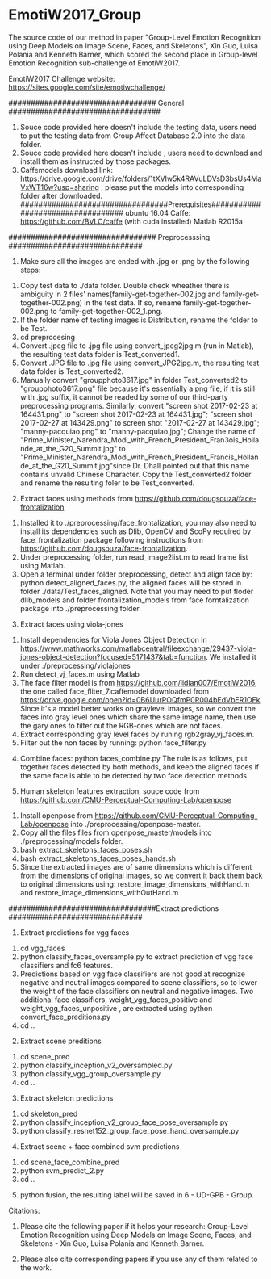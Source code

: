 # EmotiW2017_Group
The source code of our method in paper "Group-Level Emotion Recognition using Deep Models on Image Scene, Faces, and Skeletons", Xin Guo, Luisa Polania and Kenneth Barner, which scored the second place in Group-level Emotion Recognition sub-challenge of EmotiW2017.

EmotiW2017 Challenge website: https://sites.google.com/site/emotiwchallenge/

################################# General ##################################
1. Souce code provided here doesn't include the testing data, users need to put the testing data from Group Affect Database 2.0 into the data folder. 
2. Souce code provided here doesn't include , users need to download and install them as instructed by those packages. 
3. Caffemodels download link: https://drive.google.com/drive/folders/1tXVIw5k4RAVuLDVsD3bsUs4MaVxWT16w?usp=sharing , please put the models into corresponding folder after downloaded. 
#################################Prerequisites##################################
ubuntu 16.04
Caffe: https://github.com/BVLC/caffe  (with cuda installed)
Matlab R2015a

################################# Preprocesssing ##############################
1. Make sure all the images are ended with .jpg or .png by the following steps:
  1) Copy test data to ./data folder. Double check wheather there is ambiguity in 2 files' names(family-get-together-002.jpg and family-get-together-002.png) in the test data. If so, rename family-get-together-002.png to family-get-together-002_1.png. 
  2) If the folder name of testing images is Distribution, rename the folder to be Test. 
  3) cd preprocesing
  4) Convert .jpeg file to .jpg file using convert_jpeg2jpg.m (run in Matlab), the resulting test data folder is Test_converted1.
  5) Convert .JPG file to .jpg file using convert_JPG2jpg.m, the resulting test data folder is Test_converted2.
  6) Manually convert "groupphoto3617.jpg" in folder Test_converted2 to "groupphoto3617.png" file because it's essentially a png file, if it is still with .jpg suffix, it cannot be readed by some of our third-party preprocessing programs. Similarly, convert "screen shot 2017-02-23 at 164431.png" to "screen shot 2017-02-23 at 164431.jpg"; "screen shot 2017-02-27 at 143429.png" to screen shot "2017-02-27 at 143429.jpg"; "manny-pacquiao.png" to "manny-pacquiao.jpg"; Change the name of "Prime_Minister_Narendra_Modi_with_French_President_FranЗois_Hollande_at_the_G20_Summit.jpg" to "Prime_Minister_Narendra_Modi_with_French_President_Francis_Hollande_at_the_G20_Summit.jpg"since Dr. Dhall pointed out that this name contains unvalid Chinese Character. Copy the Test_converted2 folder and rename the resulting foler to be Test_converted. 

2. Extract faces using methods from https://github.com/dougsouza/face-frontalization
  1) Installed it to ./preprocessing/face_frontalization, you may also need to install its dependencies such as Dlib, OpenCV and ScoPy required by face_frontalization package following instructions from https://github.com/dougsouza/face-frontalization. 
  2) Under preprocessing folder, run read_image2list.m to read frame list using Matlab.
  3) Open a terminal under folder preprocessing, detect and align face by: python detect_aligned_faces.py, the aligned faces will be stored in folder ./data/Test_faces_aligned. Note that you may need to put floder dlib_models and folder frontalization_models from face forntalization package into ./preprocessing folder. 


3. Extract faces using viola-jones
  1) Install dependencies for Viola Jones Object Detection in https://www.mathworks.com/matlabcentral/fileexchange/29437-viola-jones-object-detection?focused=5171437&tab=function. We installed it under ./preprocessing/violajones
  2) Run detect_vj_faces.m using Matlab 
  3) The face filter model is from https://github.com/lidian007/EmotiW2016, the one called face_fliter_7.caffemodel downloaded from https://drive.google.com/open?id=0B6UurPOQfmP0R004bEdVbER1OFk. Since it's a model better works on graylevel images, so we convert the faces into gray level ones which share the same image name, then use the gary ones to filter out the RGB-ones which are not faces. 
  5) Extract corresponding gray level faces by runing rgb2gray_vj_faces.m. 
  6) Filter out the non faces by running: python face_filter.py 
  
4. Combine faces: python faces_combine.py
   The rule is as follows, put together faces detected by both methods, and keep the aligned faces if the same face is able to be detected by two face detection methods.


5. Human skeleton features extraction, souce code from https://github.com/CMU-Perceptual-Computing-Lab/openpose
  1) Install openpose from https://github.com/CMU-Perceptual-Computing-Lab/openpose into ./preprocessing/openpose-master.
  2) Copy all the files files from openpose_master/models into ./preprocessing/models folder.
  2) bash extract_skeletons_faces_poses.sh
  3) bash extract_skeletons_faces_poses_hands.sh
  3) Since the extracted images are of same dimensions which is different from the dimensions of original images, so we convert it back them back to original dimensions using: restore_image_dimensions_withHand.m and restore_image_dimensions_withOutHand.m


#################################Extract predictions ##############################
1. Extract predictions for vgg faces
  1) cd vgg_faces
  2) python classify_faces_oversample.py to extract prediction of vgg face classifiers and fc6 features.
  3) Predictions based on vgg face classifiers are not good at recognize negative and neutral images compared to scene classifiers, so to lower the weight of the face classifiers on neutral and negative images. Two additional face classifiers, weight_vgg_faces_positive and weight_vgg_faces_unpositive , are extracted using python convert_face_preditions.py
  4) cd ..

2. Extract scene preditions   
  1) cd scene_pred
  2) python classify_inception_v2_oversampled.py
  3) python classify_vgg_group_oversample.py
  4) cd ..


3. Extract skeleton predictions
  1) cd skeleton_pred
  2) python classify_inception_v2_group_face_pose_oversample.py
  3) python classify_resnet152_group_face_pose_hand_oversample.py

4. Extract scene + face combined svm predictions
  1) cd scene_face_combine_pred
  2) python svm_predict_2.py
  3) cd ..

5. python fusion, the resulting label will be saved in 6 - UD-GPB - Group.

Citations: 
1. Please cite the following paper if it helps your research:
Group-Level Emotion Recognition using Deep Models on Image Scene, Faces, and Skeletons - Xin Guo, Luisa Polania and Kenneth Barner.

2. Please also cite corresponding papers if you use any of them related to the work. 
